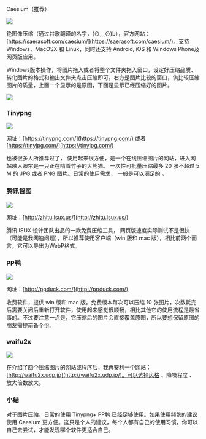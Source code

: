 
Caesium（推荐）  

![](https://cdn.jsdelivr.net/gh/joeyliu6/Blogger@master/static_files/iljw/img/large/006aVK2sgy1ftvn753q2ej30ts0e00tw.jpg)

铯图像压缩（通过谷歌翻译的名字，(⊙﹏⊙)b），官方网站：[https://saerasoft.com/caesium/](https://saerasoft.com/caesium/)。支持 Windows，MacOSX 和 Linux，同时还支持 Android, iOS 和 Windows Phone及网页版应用。  

Windows版本操作，将图片拖入或者将整个文件夹拖入窗口，设定好压缩品质、转化图片的格式和输出文件夹点击压缩即可。右方是图片比较的窗口，供比较压缩图片的质量，上面一个显示的是原图，下面是显示已经压缩好的图片。  


![](https://cdn.jsdelivr.net/gh/joeyliu6/Blogger@master/static_files/iljw/img/large/006aVK2sgy1ftvn7nmob2j30ru0ehq45.jpg)

### Tinypng

![](https://cdn.jsdelivr.net/gh/joeyliu6/Blogger@master/static_files/iljw/img/large/006aVK2sgy1ftvn7u09vsj30tw0dvmy7.jpg)

网址：[https://tinypng.com/](https://tinypng.com/)  或者  [https://tinyjpg.com/](https://tinyjpg.com/)

也被很多人所推荐过了， 使用起来很方便，是一个在线压缩图片的网站，进入网站映入眼帘是一只正在啃着竹子的大熊猫。 一次性可批量压缩最多 20 张不超过 5 M 的 JPG 或者 PNG 图片。日常的使用需求， 一般是可以满足的 。  

### 腾讯智图

![](https://cdn.jsdelivr.net/gh/joeyliu6/Blogger@master/static_files/iljw/img/large/006aVK2sgy1ftuiryqbs0j311e0hhjvn.jpg)

网址：[http://zhitu.isux.us/](http://zhitu.isux.us/)  

腾讯 ISUX 设计团队出品的一款免费压缩工具， 网页版速度实际测试不是很快（可能是我网速问题），所以推荐使用客户端（win 版和 mac 版），相比前两个而言，它可以导出为WebP格式。  

### PP鸭

![](https://cdn.jsdelivr.net/gh/joeyliu6/Blogger@master/static_files/iljw/img/large/006aVK2sgy1ftvn92pb6kj30u00e4aam.jpg)

网址：[http://ppduck.com/](http://ppduck.com/)  

收费软件，提供 win 版和 mac 版。免费版本每次可以压缩 10 张图片，次数耗完后需要关闭后重新打开软件，使用起来感觉很顺畅，相比其他它的使用流程是最省事的。不过要注意一点是，它压缩后的图片会直接覆盖原图，所以要想保留原图的朋友需提前备个份。  

### waifu2x

![](https://cdn.jsdelivr.net/gh/joeyliu6/Blogger@master/static_files/iljw/img/large/006aVK2sgy1ftvn8c8uvyj30tz0e6t9b.jpg)

在介绍了四个压缩图片的网站或程序后，我再安利一个网站： [http://waifu2x.udp.jp](http://waifu2x.udp.jp/)。可以选择风格 、降噪程度 、放大倍数放大。

### 小结

对于图片压缩，日常的使用 Tinypng+ PP鸭 已经足够使用。如果使用频繁的建议使用 Caesium 更方便。这只是个人的建议，每个人都有自己的使用习惯，你可以自己去尝试，才能发现哪个软件更适合自己。
<!--stackedit_data:
eyJwcm9wZXJ0aWVzIjoidGFnczog5Zu+54mH5Y6L57ypXG5leG
NlcnB0OiDmjqjojZDlh6DkuKrljovnvKnlm77niYfnmoTlrp7n
lKjlt6XlhbfjgILljIXmi6zvvJpDYWVzaXVt44CBVGlueXBuZ+
OAgeiFvuiur+aZuuWbvuOAgVBQ6bit562J44CCXG5kYXRlOiAy
MDE3LTQtMjJcbiIsImhpc3RvcnkiOls0NTY0NjYwODVdfQ==
-->